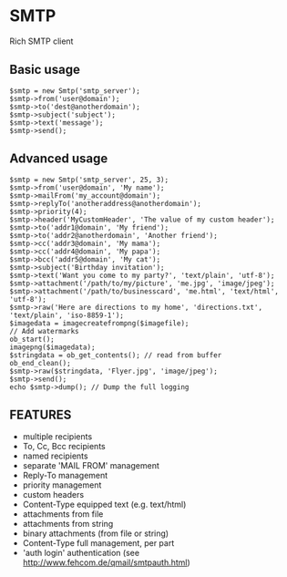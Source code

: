 SMTP
====
Rich SMTP client

Basic usage
-----------
    $smtp = new Smtp('smtp_server');
    $smtp->from('user@domain');
    $smtp->to('dest@anotherdomain');
    $smtp->subject('subject');
    $smtp->text('message');
    $smtp->send();

Advanced usage
--------------
    $smtp = new Smtp('smtp_server', 25, 3);
    $smtp->from('user@domain', 'My name');
    $smtp->mailFrom('my_account@domain');
    $smtp->replyTo('anotheraddress@anotherdomain');
    $smtp->priority(4);
    $smtp->header('MyCustomHeader', 'The value of my custom header');
    $smtp->to('addr1@domain', 'My friend');
    $smtp->to('addr2@anotherdomain', 'Another friend');
    $smtp->cc('addr3@domain', 'My mama');
    $smtp->cc('addr4@domain', 'My papa');
    $smtp->bcc('addr5@domain', 'My cat');
    $smtp->subject('Birthday invitation');
    $smtp->text('Want you come to my party?', 'text/plain', 'utf-8');
    $smtp->attachment('/path/to/my/picture', 'me.jpg', 'image/jpeg');
    $smtp->attachment('/path/to/businesscard', 'me.html', 'text/html', 'utf-8');
    $smtp->raw('Here are directions to my home', 'directions.txt', 'text/plain', 'iso-8859-1');
    $imagedata = imagecreatefrompng($imagefile);
    // Add watermarks
    ob_start();
    imagepng($imagedata);
    $stringdata = ob_get_contents(); // read from buffer
    ob_end_clean();
    $smtp->raw($stringdata, 'Flyer.jpg', 'image/jpeg');
    $smtp->send();
    echo $smtp->dump(); // Dump the full logging

FEATURES
--------
- multiple recipients
- To, Cc, Bcc recipients
- named recipients
- separate 'MAIL FROM' management
- Reply-To management
- priority management
- custom headers
- Content-Type equipped text (e.g. text/html)
- attachments from file
- attachments from string
- binary attachments (from file or string)
- Content-Type full management, per part
- 'auth login' authentication (see http://www.fehcom.de/qmail/smtpauth.html)